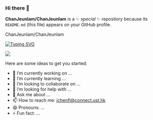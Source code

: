 ### Hi there 👋


**ChanJeunlam/ChanJeunlam** is a ✨ _special_ ✨ repository because its `README.md` (this file) appears on your GitHub profile.


ChanJeunlam/ChanJeunlam

[![Typing SVG](https://readme-typing-svg.demolab.com?font=Fira+Code&pause=1000&color=F73262&width=435&lines=Hello%2C+Welcome+to+my+Github+page;%E5%AD%A6%E4%B8%8D%E4%BC%9A%E5%9C%B0%E7%90%83%E6%B5%81%E4%BD%93%E5%8A%9B%E5%AD%A6%E7%9A%84%E7%94%9F%E7%93%9C%E8%9B%8B%E5%AD%90)](https://git.io/typing-svg)

![](https://img.shields.io/badge/coding-python-blue)

Here are some ideas to get you started:

- 🔭 I’m currently working on ...
- 🌱 I’m currently learning ...
- 👯 I’m looking to collaborate on ...
- 🤔 I’m looking for help with ...
- 💬 Ask me about ...
- 📫 How to reach me: jchenfl@connect.ust.hk
- 😄 Pronouns: ...
- ⚡ Fun fact: ...

